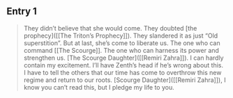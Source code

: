 ## Entry 1
> They didn’t believe that she would come. They doubted [the prophecy]([[The Triton’s Prophecy]]). They slandered it as just “Old superstition”. But at last, she’s come to liberate us. The one who can command [[The Scourge]]. The one who can harness its power and strengthen us. [The Scourge Daughter]([[Remiri Zahra]]). I can hardly contain my excitement. I’ll have Zenth’s head if he’s wrong about this. I have to tell the others that our time has come to overthrow this new regime and return to our roots. [Scourge Daughter]([[Remiri Zahra]]), I know you can’t read this, but I pledge my life to you.